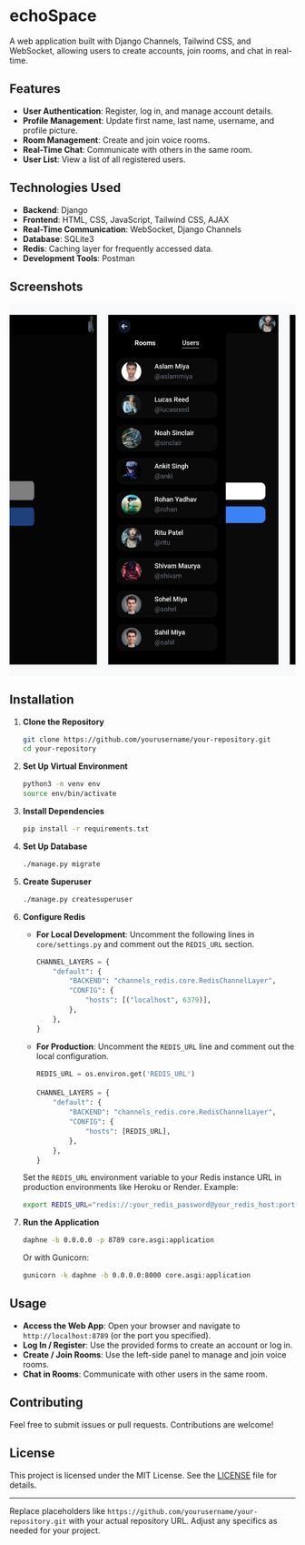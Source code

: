 # echoSpace

A web application built with Django Channels, Tailwind CSS, and WebSocket, allowing users to create accounts, join rooms, and chat in real-time.

## Features

- **User Authentication**: Register, log in, and manage account details.
- **Profile Management**: Update first name, last name, username, and profile picture.
- **Room Management**: Create and join voice rooms.
- **Real-Time Chat**: Communicate with others in the same room.
- **User List**: View a list of all registered users.

## Technologies Used

- **Backend**: Django
- **Frontend**: HTML, CSS, JavaScript, Tailwind CSS, AJAX
- **Real-Time Communication**: WebSocket, Django Channels
- **Database**: SQLite3
- **Redis**: Caching layer for frequently accessed data. 
- **Development Tools**: Postman
## Screenshots

<div style="display: flex; justify-content: center; overflow-x: auto; white-space: nowrap; padding: 20px; background-color: #f8f9fa;">
  <img src="media/screenshots/ds_1.png" alt="Desktop Screenshot 1" style="width: 500px; margin-right: 20px;">
  <img src="media/screenshots/ph_1.png" alt="Mobile Screenshot 1" style="width: 300px; margin-right: 20px;">
  <img src="media/screenshots/ds_2.png" alt="Desktop Screenshot 2" style="width: 500px; margin-right: 20px;">
  <img src="media/screenshots/ph_2.png" alt="Mobile Screenshot 2" style="width: 300px; margin-right: 20px;">
  <img src="media/screenshots/ds_3.png" alt="Desktop Screenshot 3" style="width: 500px; margin-right: 20px;">
  <img src="media/screenshots/ph_3.png" alt="Mobile Screenshot 3" style="width: 300px; margin-right: 20px;">
  <img src="media/screenshots/ph_4.png" alt="Mobile Screenshot 4" style="width: 300px; margin-right: 20px;">
  <img src="media/screenshots/ds_5.png" alt="Desktop Screenshot 5" style="width: 500px; margin-right: 20px;">
  <img src="media/screenshots/ph_5.png" alt="Mobile Screenshot 5" style="width: 300px; margin-right: 20px;">
  <img src="media/screenshots/ds_6.png" alt="Desktop Screenshot 6" style="width: 500px; margin-right: 20px;">
  <img src="media/screenshots/ph_6.png" alt="Mobile Screenshot 6" style="width: 300px; margin-right: 20px;">
</div>

## Installation

1. **Clone the Repository**

   ```bash
   git clone https://github.com/yourusername/your-repository.git
   cd your-repository
   ```

2. **Set Up Virtual Environment**

   ```bash
   python3 -m venv env
   source env/bin/activate
   ```

3. **Install Dependencies**

   ```bash
   pip install -r requirements.txt
   ```

4. **Set Up Database**

   ```bash
   ./manage.py migrate
   ```

5. **Create Superuser**

   ```bash
   ./manage.py createsuperuser
   ```

6. **Configure Redis**

   - **For Local Development**: Uncomment the following lines in `core/settings.py` and comment out the `REDIS_URL` section.

     ```python
     CHANNEL_LAYERS = {
         "default": {
             "BACKEND": "channels_redis.core.RedisChannelLayer",
             "CONFIG": {
                 "hosts": [("localhost", 6379)],
             },
         },
     }
     ```

   - **For Production**: Uncomment the `REDIS_URL` line and comment out the local configuration.

     ```python
     REDIS_URL = os.environ.get('REDIS_URL')

     CHANNEL_LAYERS = {
         "default": {
             "BACKEND": "channels_redis.core.RedisChannelLayer",
             "CONFIG": {
                 "hosts": [REDIS_URL],
             },
         },
     }
     ```

   Set the `REDIS_URL` environment variable to your Redis instance URL in production environments like Heroku or Render. Example:

   ```bash
   export REDIS_URL="redis://:your_redis_password@your_redis_host:port/0"
   ```

7. **Run the Application**

   ```bash
   daphne -b 0.0.0.0 -p 8789 core.asgi:application
   ```

   Or with Gunicorn:

   ```bash
   gunicorn -k daphne -b 0.0.0.0:8000 core.asgi:application
   ```

## Usage

- **Access the Web App**: Open your browser and navigate to `http://localhost:8789` (or the port you specified).
- **Log In / Register**: Use the provided forms to create an account or log in.
- **Create / Join Rooms**: Use the left-side panel to manage and join voice rooms.
- **Chat in Rooms**: Communicate with other users in the same room.

## Contributing

Feel free to submit issues or pull requests. Contributions are welcome!

## License

This project is licensed under the MIT License. See the [LICENSE](LICENSE) file for details.

---

Replace placeholders like `https://github.com/yourusername/your-repository.git` with your actual repository URL. Adjust any specifics as needed for your project.